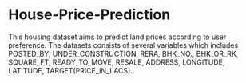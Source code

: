 # House-Price-Prediction
This housing dataset aims to predict land prices according to user preference. The datasets consists of several variables which includes POSTED_BY, UNDER_CONSTRUCTION, RERA, BHK_NO., BHK_OR_RK, SQUARE_FT, READY_TO_MOVE, RESALE, ADDRESS, LONGITUDE, LATITUDE, TARGET(PRICE_IN_LACS).
